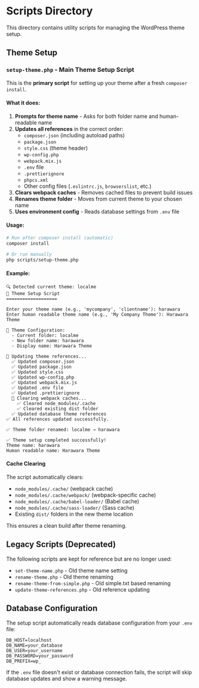 # Scripts Directory

This directory contains utility scripts for managing the WordPress theme setup.

## Theme Setup

### `setup-theme.php` - Main Theme Setup Script

This is the **primary script** for setting up your theme after a fresh `composer install`.

#### What it does:

1. **Prompts for theme name** - Asks for both folder name and human-readable name
2. **Updates all references** in the correct order:
    - `composer.json` (including autoload paths)
    - `package.json`
    - `style.css` (theme header)
    - `wp-config.php`
    - `webpack.mix.js`
    - `.env` file
    - `.prettierignore`
    - `phpcs.xml`
    - Other config files (`.eslintrc.js`, `browserslist`, etc.)
3. **Clears webpack caches** - Removes cached files to prevent build issues
4. **Renames theme folder** - Moves from current theme to your chosen name
5. **Uses environment config** - Reads database settings from `.env` file

#### Usage:

```bash
# Run after composer install (automatic)
composer install

# Or run manually
php scripts/setup-theme.php
```

#### Example:

```
🔍 Detected current theme: localme
🎨 Theme Setup Script
===================

Enter your theme name (e.g., 'mycompany', 'clientname'): harawara
Enter human readable theme name (e.g., 'My Company Theme'): Harawara Theme

📝 Theme Configuration:
  - Current folder: localme
  - New folder name: harawara
  - Display name: Harawara Theme

🔄 Updating theme references...
  ✅ Updated composer.json
  ✅ Updated package.json
  ✅ Updated style.css
  ✅ Updated wp-config.php
  ✅ Updated webpack.mix.js
  ✅ Updated .env file
  ✅ Updated .prettierignore
  🧹 Clearing webpack caches...
    ✅ Cleared node_modules/.cache
    ✅ Cleared existing dist folder
  ✅ Updated database theme references
✅ All references updated successfully.

✅ Theme folder renamed: localme → harawara

✅ Theme setup completed successfully!
Theme name: harawara
Human readable name: Harawara Theme
```

#### Cache Clearing

The script automatically clears:

-   `node_modules/.cache/` (webpack cache)
-   `node_modules/.cache/webpack/` (webpack-specific cache)
-   `node_modules/.cache/babel-loader/` (Babel cache)
-   `node_modules/.cache/sass-loader/` (Sass cache)
-   Existing `dist/` folders in the new theme location

This ensures a clean build after theme renaming.

## Legacy Scripts (Deprecated)

The following scripts are kept for reference but are no longer used:

-   `set-theme-name.php` - Old theme name setting
-   `rename-theme.php` - Old theme renaming
-   `rename-theme-from-simple.php` - Old simple.txt based renaming
-   `update-theme-references.php` - Old reference updating

## Database Configuration

The setup script automatically reads database configuration from your `.env` file:

```env
DB_HOST=localhost
DB_NAME=your_database
DB_USER=your_username
DB_PASSWORD=your_password
DB_PREFIX=wp_
```

If the `.env` file doesn't exist or database connection fails, the script will skip database updates and show a warning message.
